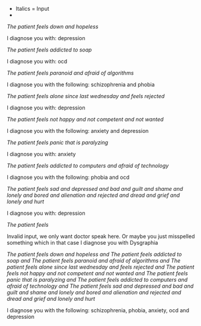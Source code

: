 
* Italics = Input
* 
*The patient feels down and hopeless*

I diagnose you with: depression

*The patient feels addicted to soap*

I diagnose you with: ocd

*The patient feels paranoid and afraid of algorithms* 

I diagnose you with the following: schizophrenia and phobia

*The patient feels alone since last wednesday and feels rejected*

I diagnose you with: depression

*The patient feels not happy and not competent and not wanted*

I diagnose you with the following: anxiety and depression

*The patient feels panic that is paralyzing*

I diagnose you with: anxiety

*The patient feels addicted to computers and afraid of technology*

I diagnose you with the following: phobia and ocd

*The patient feels sad and depressed and bad and guilt and shame and lonely and bored and alienation and rejected and dread and grief and lonely and hurt*

I diagnose you with: depression

*The patient feels* 

Invalid input, we only want doctor speak here. 
Or maybe you just misspelled something which in that case I diagnose you with Dysgraphia

*The patient feels down and hopeless and The patient feels addicted to soap and The patient feels paranoid and afraid of algorithms and The patient feels alone since last wednesday and feels rejected and The patient feels not happy and not competent and not wanted and The patient feels panic that is paralyzing and The patient feels addicted to computers and afraid of technology and The patient feels sad and depressed and bad and guilt and shame and lonely and bored and alienation and 
rejected and dread and grief and lonely and hurt*

I diagnose you with the following: schizophrenia, phobia, anxiety, ocd and depression
